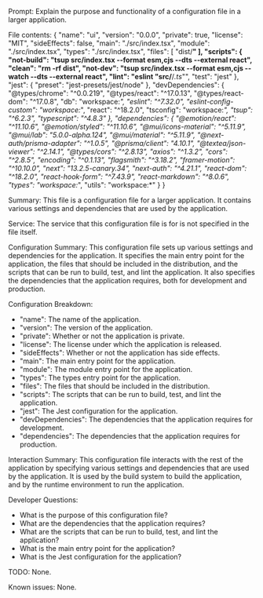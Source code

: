 Prompt: Explain the purpose and functionality of a configuration file in a larger application.

File contents:
{
  "name": "ui",
  "version": "0.0.0",
  "private": true,
  "license": "MIT",
  "sideEffects": false,
  "main": "./src/index.tsx",
  "module": "./src/index.tsx",
  "types": "./src/index.tsx",
  "files": [
    "dist/**"
  ],
  "scripts": {
    "not-build": "tsup src/index.tsx --format esm,cjs --dts --external react",
    "clean": "rm -rf dist",
    "not-dev": "tsup src/index.tsx --format esm,cjs --watch --dts --external react",
    "lint": "eslint \"src/**/*.ts*\"",
    "test": "jest"
  },
  "jest": {
    "preset": "jest-presets/jest/node"
  },
  "devDependencies": {
    "@types/chrome": "^0.0.219",
    "@types/react": "^17.0.13",
    "@types/react-dom": "^17.0.8",
    "db": "workspace:*",
    "eslint": "^7.32.0",
    "eslint-config-custom": "workspace:*",
    "react": "^18.2.0",
    "tsconfig": "workspace:*",
    "tsup": "^6.2.3",
    "typescript": "^4.8.3"
  },
  "dependencies": {
    "@emotion/react": "^11.10.6",
    "@emotion/styled": "^11.10.6",
    "@mui/icons-material": "^5.11.9",
    "@mui/lab": "5.0.0-alpha.124",
    "@mui/material": "^5.11.9",
    "@next-auth/prisma-adapter": "^1.0.5",
    "@prisma/client": "4.10.1",
    "@textea/json-viewer": "^2.14.1",
    "@types/cors": "^2.8.13",
    "axios": "^1.3.2",
    "cors": "^2.8.5",
    "encoding": "^0.1.13",
    "flagsmith": "^3.18.2",
    "framer-motion": "^10.10.0",
    "next": "13.2.5-canary.34",
    "next-auth": "^4.21.1",
    "react-dom": "^18.2.0",
    "react-hook-form": "^7.43.9",
    "react-markdown": "^8.0.6",
    "types": "workspace:*",
    "utils": "workspace:*"
  }
}

Summary:
This file is a configuration file for a larger application. It contains various settings and dependencies that are used by the application.

Service:
The service that this configuration file is for is not specified in the file itself.

Configuration Summary:
This configuration file sets up various settings and dependencies for the application. It specifies the main entry point for the application, the files that should be included in the distribution, and the scripts that can be run to build, test, and lint the application. It also specifies the dependencies that the application requires, both for development and production.

Configuration Breakdown:
- "name": The name of the application.
- "version": The version of the application.
- "private": Whether or not the application is private.
- "license": The license under which the application is released.
- "sideEffects": Whether or not the application has side effects.
- "main": The main entry point for the application.
- "module": The module entry point for the application.
- "types": The types entry point for the application.
- "files": The files that should be included in the distribution.
- "scripts": The scripts that can be run to build, test, and lint the application.
- "jest": The Jest configuration for the application.
- "devDependencies": The dependencies that the application requires for development.
- "dependencies": The dependencies that the application requires for production.

Interaction Summary:
This configuration file interacts with the rest of the application by specifying various settings and dependencies that are used by the application. It is used by the build system to build the application, and by the runtime environment to run the application.

Developer Questions:
- What is the purpose of this configuration file?
- What are the dependencies that the application requires?
- What are the scripts that can be run to build, test, and lint the application?
- What is the main entry point for the application?
- What is the Jest configuration for the application?

TODO:
None.

Known issues:
None.